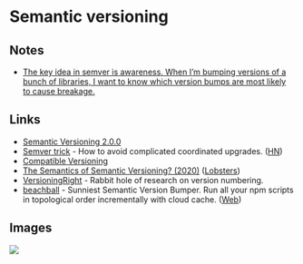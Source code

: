 # Semantic versioning

## Notes

- [The key idea in semver is awareness. When I’m bumping versions of a bunch of libraries, I want to know which version bumps are most likely to cause breakage.](https://lobste.rs/s/kjm8jv/stop_abusing_semver)

## Links

- [Semantic Versioning 2.0.0](https://semver.org/)
- [Semver trick](https://github.com/dtolnay/semver-trick) - How to avoid complicated coordinated upgrades. ([HN](https://news.ycombinator.com/item?id=24020254))
- [Compatible Versioning](https://gitlab.com/staltz/comver)
- [The Semantics of Semantic Versioning? (2020)](https://whileydave.com/2020/09/24/the-semantics-of-semantic-versioning/) ([Lobsters](https://lobste.rs/s/doow46/semantics_semantic_versioning))
- [VersioningRight](https://versioningright.com/) - Rabbit hole of research on version numbering.
- [beachball](https://github.com/microsoft/beachball) - Sunniest Semantic Version Bumper. Run all your npm scripts in topological order incrementally with cloud cache. ([Web](https://microsoft.github.io/beachball/))

## Images

![](https://pbs.twimg.com/media/DWk5ypKX0AAT5BR.png:large)

